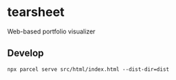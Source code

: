 # tearsheet
Web-based portfolio visualizer


## Develop

`npx parcel serve src/html/index.html --dist-dir=dist`